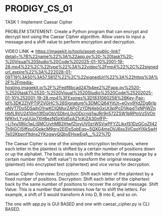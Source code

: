 # PRODIGY_CS_01
TASK 1 :Implement Caesar Cipher

PROBLEM STATEMENT:  Create a Python program that can encrypt 
and decrypt text using the Caesar Cipher algorithm. 
Allow users to input a message and a shift value to 
perform encryption and decryption.

VIDEO LINK => https://imagekit.io/tools/asset-public-link?detail=%7B%22name%22%3A%22app.py%20-%20task1%20-%20Visual%20Studio%20Code%202025-01-10%2001-19-28.mp4%22%2C%22type%22%3A%22video%2Fmp4%22%2C%22signedurl_expire%22%3A%222028-01-09T19%3A50%3A57.581Z%22%2C%22signedUrl%22%3A%22https%3A%2F%2Fmedia-hosting.imagekit.io%2F%2Fedf8bcad247b4ee2%2Fapp.py%2520-%2520task1%2520-%2520Visual%2520Studio%2520Code%25202025-01-10%252001-19-28.mp4%3FExpires%3D1831060258%26Key-Pair-Id%3DK2ZIVPTIP2VGHC%26Signature%3DMCQ64YitUt~eOvv9YdZDg6rIpqNVT7Do5DSaihO1rwKCIQMurZAPoTzYDN4ebGxUt3plPcD1AjpdTxNPjWZnHbfL9VU2410m13fDqObVSDbnL0oODcrnjjj1wJRr9n572ZSW1bRPtnVz5VOirNfKhrLYvgUUp7XH8ezNSjrKId5xAZ1cKiZA30nfFP-~Lj1yu1l9Iic1wLiSMCUvhMB2jHwfZtxyUV0zrWSVwPFYZLikxfS1DzGCoZll427h9jGCj5IffxuOGpkcM9grv2ElDsSqbEgo~5QXG4msOVJ6ss3VCpoYIXkSwH7e02Kbpnf1tdns2YKzgwyQQbyEHxwEqA__%22%7D

The Caesar Cipher is one of the simplest encryption techniques, where each letter in the plaintext is shifted by a certain number of positions down or up the alphabet. The basic idea is to shift the letters of the message by a certain number (the "shift value") to transform the original message (plaintext) into encrypted text (ciphertext) and vice versa for decryption.


Caesar Cipher Overview:
Encryption: Shift each letter of the plaintext by a fixed number of positions.
Decryption: Shift each letter of the ciphertext back by the same number of positions to recover the original message.
Shift Value: This is a number that determines how far to shift the letters. For example, a shift of 3 would transform A into D, B into E, and so on.

The one with app.py is GUI BASED and one with caesar_cipher.py is CLI BASED.
